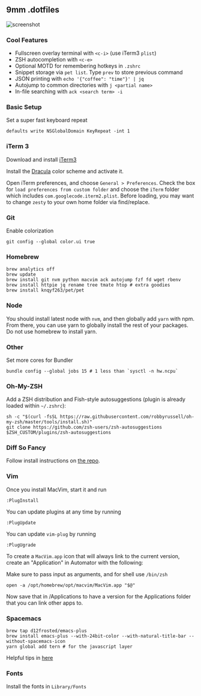 ## 9mm .dotfiles

![screenshot](https://raw.github.com/9mm/dotfiles/master/screenshot.png)

### Cool Features

* Fullscreen overlay terminal with `<c-i>` (use iTerm3 `plist`)
* ZSH autocompletion with `<c-e>`
* Optional MOTD for remembering hotkeys in `.zshrc`
* Snippet storage via `pet list`. Type `prev` to store previous command
* JSON printing with `echo '{"coffee": "time"}' | jq`
* Autojump to common directories with `j <partial name>`
* In-file searching with `ack <search term> -i`


### Basic Setup

Set a super fast keyboard repeat

    defaults write NSGlobalDomain KeyRepeat -int 1


### iTerm 3

Download and install [iTerm3](https://www.iterm2.com/downloads.html)

Install the [Dracula](https://draculatheme.com/iterm/) color scheme and activate it.

Open iTerm preferences, and choose `General > Preferences`. Check the box for
`load preferences from custom folder` and choose the `iTerm` folder which
includes `com.googlecode.iterm2.plist`. Before loading, you may want to change
`zesty` to your own home folder via find/replace.


### Git

Enable colorization

    git config --global color.ui true


### Homebrew

    brew analytics off
    brew update
    brew install git nvm python macvim ack autojump fzf fd wget rbenv
    brew install httpie jq rename tree tmate htop # extra goodies
    brew install knqyf263/pet/pet

### Node

You should install latest node with `nvm`, and then globally add `yarn` with npm. From there, you can
use yarn to globally install the rest of your packages. Do not use homebrew to install yarn.

### Other

Set more cores for Bundler

    bundle config --global jobs 15 # 1 less than `sysctl -n hw.ncpu`

### Oh-My-ZSH

Add a ZSH distribution and Fish-style autosuggestions (plugin is already loaded
within `~/.zshrc`):

    sh -c "$(curl -fsSL https://raw.githubusercontent.com/robbyrussell/oh-my-zsh/master/tools/install.sh)"
    git clone https://github.com/zsh-users/zsh-autosuggestions $ZSH_CUSTOM/plugins/zsh-autosuggestions


### Diff So Fancy

Follow install instructions on [the repo](https://github.com/so-fancy/diff-so-fancy).


### Vim

Once you install MacVim, start it and run

    :PlugInstall

You can update plugins at any time by running

    :PlugUpdate

You can update `vim-plug` by running

    :PlugUgrade

To create a `MacVim.app` icon that will always link to the current version, create an "Application" in Automator with the following:

Make sure to pass input as arguments, and for shell use `/bin/zsh`

    open -a /opt/homebrew/opt/macvim/MacVim.app "$@"

Now save that in /Applications to have a version for the Applications folder that you can link other apps to.


### Spacemacs

    brew tap d12frosted/emacs-plus
    brew install emacs-plus --with-24bit-color --with-natural-title-bar --without-spacemacs-icon
    yarn global add tern # for the javascript layer

Helpful tips in [here](https://elixirforum.com/t/spacemacs-general-discussion-blog-posts-wiki/109?source_topic_id=3191)


### Fonts

Install the fonts in `Library/Fonts`
